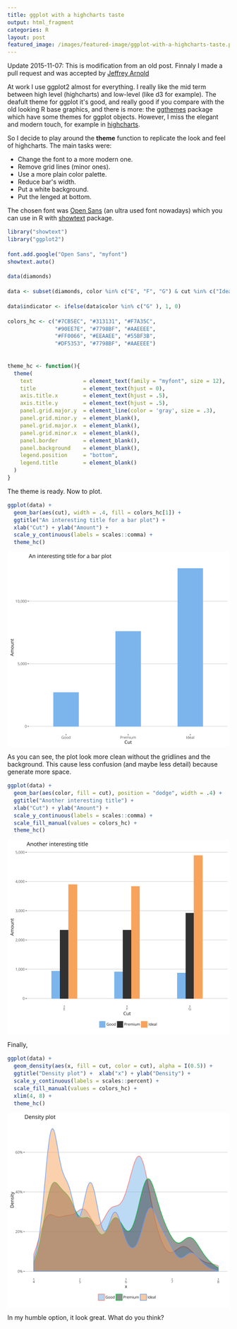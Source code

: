 ```yaml
---
title: ggplot with a highcharts taste
output: html_fragment
categories: R
layout: post
featured_image: /images/featured-image/ggplot-with-a-highcharts-taste.png
---
```




Update 2015-11-07: This is modification from an old post. Finnaly I made a pull request and was accepted by [Jeffrey Arnold](https://github.com/jrnold)

At work I use ggplot2 almost for everything. I really like the mid term between high level (highcharts) and low-level (like d3 for example). 
The deafult theme for ggplot it's good, and really good if you compare with the old looking R base graphics, and there is 
more: the [ggthemes](https://github.com/jrnold/ggthemes) package which have some themes for ggplot objects. However, I miss 
the elegant and modern touch, for example in [highcharts](http://www.highcharts.com/demo/column-basic/).

So I decide to play around the <strong>theme</strong> function to replicate the look and feel of highcharts. The main tasks were:

* Change the font to a more modern one.
* Remove grid lines (minor ones).
* Use a more plain color palette.
* Reduce bar's width.
* Put a white background.
* Put the lenged at bottom.

The chosen font was [Open Sans](http://www.google.com/fonts/specimen/Open+Sans) (an ultra used font nowadays) which you can use in R 
with [showtext](http://cran.r-project.org/web/packages/showtext/index.html) package.


```r
library("showtext")
library("ggplot2")

font.add.google("Open Sans", "myfont")
showtext.auto()

data(diamonds)

data <- subset(diamonds, color %in% c("E", "F", "G") & cut %in% c("Ideal", "Premium", "Good"))

data$indicator <- ifelse(data$color %in% c("G" ), 1, 0)

colors_hc <- c("#7CB5EC", "#313131", "#F7A35C",
               "#90EE7E", "#7798BF", "#AAEEEE",
               "#FF0066", "#EEAAEE", "#55BF3B",
               "#DF5353", "#7798BF", "#AAEEEE")


theme_hc <- function(){
  theme(
    text                = element_text(family = "myfont", size = 12),
    title               = element_text(hjust = 0), 
    axis.title.x        = element_text(hjust = .5),
    axis.title.y        = element_text(hjust = .5),
    panel.grid.major.y  = element_line(color = 'gray', size = .3),
    panel.grid.minor.y  = element_blank(),
    panel.grid.major.x  = element_blank(),
    panel.grid.minor.x  = element_blank(),
    panel.border        = element_blank(),
    panel.background    = element_blank(),
    legend.position     = "bottom",
    legend.title        = element_blank()
  )
}
```

The theme is ready. Now to plot.


```r
ggplot(data) +
  geom_bar(aes(cut), width = .4, fill = colors_hc[1]) +
  ggtitle("An interesting title for a bar plot") +
  xlab("Cut") + ylab("Amount") +
  scale_y_continuous(labels = scales::comma) +
  theme_hc()
```

<img src="/images/ggplot-with-a-highcharts-taste/unnamed-chunk-2-1.png" title="plot of chunk unnamed-chunk-2" alt="plot of chunk unnamed-chunk-2" style="display: block; margin: auto;" />

As you can see, the plot look more clean without the gridlines and the background. This cause less confusion (and maybe less detail) 
because generate more space.


```r
ggplot(data) +
  geom_bar(aes(color, fill = cut), position = "dodge", width = .4) +
  ggtitle("Another interesting title") +
  xlab("Cut") + ylab("Amount") +
  scale_y_continuous(labels = scales::comma) +
  scale_fill_manual(values = colors_hc) +
  theme_hc()
```

<img src="/images/ggplot-with-a-highcharts-taste/unnamed-chunk-3-1.png" title="plot of chunk unnamed-chunk-3" alt="plot of chunk unnamed-chunk-3" style="display: block; margin: auto;" />

Finally,


```r
ggplot(data) +
  geom_density(aes(x, fill = cut, color = cut), alpha = I(0.5)) +
  ggtitle("Density plot") +  xlab("x") + ylab("Density") +
  scale_y_continuous(labels = scales::percent) +
  scale_fill_manual(values = colors_hc) +
  xlim(4, 8) +
  theme_hc()
```

<img src="/images/ggplot-with-a-highcharts-taste/unnamed-chunk-4-1.png" title="plot of chunk unnamed-chunk-4" alt="plot of chunk unnamed-chunk-4" style="display: block; margin: auto;" />

In my humble option, it look great. What do you think? 
